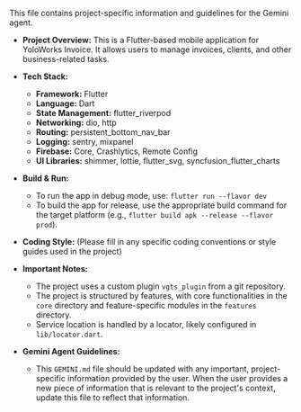 This file contains project-specific information and guidelines for the Gemini agent.

- **Project Overview:** This is a Flutter-based mobile application for YoloWorks Invoice. It allows users to manage invoices, clients, and other business-related tasks.

- **Tech Stack:**
  - **Framework:** Flutter
  - **Language:** Dart
  - **State Management:** flutter_riverpod
  - **Networking:** dio, http
  - **Routing:** persistent_bottom_nav_bar
  - **Logging:** sentry, mixpanel
  - **Firebase:** Core, Crashlytics, Remote Config
  - **UI Libraries:** shimmer, lottie, flutter_svg, syncfusion_flutter_charts

- **Build & Run:**
  - To run the app in debug mode, use: `flutter run --flavor dev`
  - To build the app for release, use the appropriate build command for the target platform (e.g., `flutter build apk --release --flavor prod`).

- **Coding Style:** (Please fill in any specific coding conventions or style guides used in the project)

- **Important Notes:**
  - The project uses a custom plugin `vgts_plugin` from a git repository.
  - The project is structured by features, with core functionalities in the `core` directory and feature-specific modules in the `features` directory.
  - Service location is handled by a locator, likely configured in `lib/locator.dart`.

- **Gemini Agent Guidelines:**
  - This `GEMINI.md` file should be updated with any important, project-specific information provided by the user. When the user provides a new piece of information that is relevant to the project's context, update this file to reflect that information.